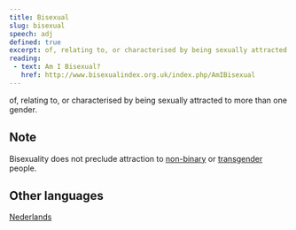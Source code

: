 ```yaml
---
title: Bisexual
slug: bisexual
speech: adj
defined: true
excerpt: of, relating to, or characterised by being sexually attracted to more than one gender.
reading:
 - text: Am I Bisexual?
   href: http://www.bisexualindex.org.uk/index.php/AmIBisexual
---
```


of, relating to, or characterised by being sexually attracted to more than one gender.

## Note

Bisexuality does not preclude attraction to [non-binary](/definitions/non-binary) or [transgender](/definitions/transgender) people.

## Other languages

[Nederlands](/definitions/nl_NL/biseksueel)
